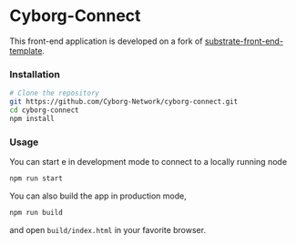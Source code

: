 # Cyborg-Connect

This front-end application is developed on a fork of [substrate-front-end-template](https://github.com/substrate-developer-hub/substrate-front-end-template).

### Installation

```bash
# Clone the repository
git https://github.com/Cyborg-Network/cyborg-connect.git
cd cyborg-connect
npm install
```

### Usage

You can start e in development mode to connect to a locally running node

```bash
npm run start
```

You can also build the app in production mode,

```bash
npm run build
```

and open `build/index.html` in your favorite browser.